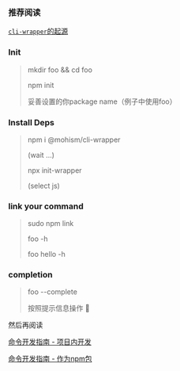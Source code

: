 ### 推荐阅读

  [`cli-wrapper`的起源](./doc/about.md)
  
### Init

> mkdir foo && cd foo
> 
> npm init 
> 
> 妥善设置的你package name（例子中使用foo）

### Install Deps
>
> npm i @mohism/cli-wrapper
> 
> (wait ...)
> 
> npx init-wrapper
>
> (select js)


### link your command

> sudo npm link
> 
> foo -h
> 
> foo hello -h

### completion

> foo --complete
>
> 按照提示信息操作 👀

然后再阅读 

[命令开发指南 - 项目内开发](./doc/js/DEV_GUIDE_1.md)

[命令开发指南 - 作为npm包](./doc/js/DEV_GUIDE_2.md)